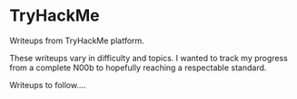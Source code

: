 # TryHackMe
Writeups from TryHackMe platform.

These writeups vary in difficulty and topics. I wanted to track my progress from a complete N00b to hopefully reaching a respectable standard.  


Writeups to follow....
